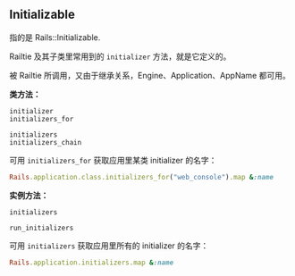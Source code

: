 ## Initializable

指的是 Rails::Initializable.

Railtie 及其子类里常用到的 `initializer` 方法，就是它定义的。

被 Railtie 所调用，又由于继承关系，Engine、Application、AppName 都可用。

**类方法：**

```
initializer
initializers_for

initializers
initializers_chain
```

可用 `initializers_for` 获取应用里某类 initializer 的名字：

```ruby
Rails.application.class.initializers_for("web_console").map &:name
```

**实例方法：**

```
initializers

run_initializers
```

可用 `initializers` 获取应用里所有的 initializer 的名字：

```ruby
Rails.application.initializers.map &:name
```
